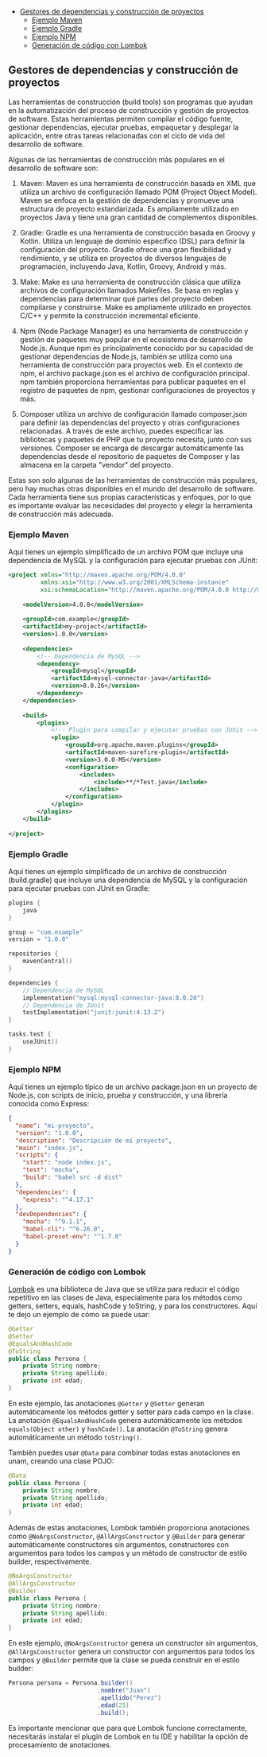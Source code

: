 - [Gestores de dependencias y construcción de proyectos](#gestores-de-dependencias-y-construcción-de-proyectos)
  - [Ejemplo Maven](#ejemplo-maven)
  - [Ejemplo Gradle](#ejemplo-gradle)
  - [Ejemplo NPM](#ejemplo-npm)
  - [Generación de código con Lombok](#generación-de-código-con-lombok)


## Gestores de dependencias y construcción de proyectos
Las herramientas de construcción (build tools) son programas que ayudan en la automatización del proceso de construcción y gestión de proyectos de software. Estas herramientas permiten compilar el código fuente, gestionar dependencias, ejecutar pruebas, empaquetar y desplegar la aplicación, entre otras tareas relacionadas con el ciclo de vida del desarrollo de software.

Algunas de las herramientas de construcción más populares en el desarrollo de software son:

1. Maven: Maven es una herramienta de construcción basada en XML que utiliza un archivo de configuración llamado POM (Project Object Model). Maven se enfoca en la gestión de dependencias y promueve una estructura de proyecto estandarizada. Es ampliamente utilizado en proyectos Java y tiene una gran cantidad de complementos disponibles.

2. Gradle: Gradle es una herramienta de construcción basada en Groovy y Kotlin. Utiliza un lenguaje de dominio específico (DSL) para definir la configuración del proyecto. Gradle ofrece una gran flexibilidad y rendimiento, y se utiliza en proyectos de diversos lenguajes de programación, incluyendo Java, Kotlin, Groovy, Android y más.

3. Make: Make es una herramienta de construcción clásica que utiliza archivos de configuración llamados Makefiles. Se basa en reglas y dependencias para determinar qué partes del proyecto deben compilarse y construirse. Make es ampliamente utilizado en proyectos C/C++ y permite la construcción incremental eficiente. 
   
4. Npm (Node Package Manager) es una herramienta de construcción y gestión de paquetes muy popular en el ecosistema de desarrollo de Node.js. Aunque npm es principalmente conocido por su capacidad de gestionar dependencias de Node.js, también se utiliza como una herramienta de construcción para proyectos web. En el contexto de npm, el archivo package.json es el archivo de configuración principal. npm también proporciona herramientas para publicar paquetes en el registro de paquetes de npm, gestionar configuraciones de proyectos y más.

5. Composer utiliza un archivo de configuración llamado composer.json para definir las dependencias del proyecto y otras configuraciones relacionadas. A través de este archivo, puedes especificar las bibliotecas y paquetes de PHP que tu proyecto necesita, junto con sus versiones. Composer se encarga de descargar automáticamente las dependencias desde el repositorio de paquetes de Composer y las almacena en la carpeta "vendor" del proyecto.

Estas son solo algunas de las herramientas de construcción más populares, pero hay muchas otras disponibles en el mundo del desarrollo de software. Cada herramienta tiene sus propias características y enfoques, por lo que es importante evaluar las necesidades del proyecto y elegir la herramienta de construcción más adecuada.

### Ejemplo Maven
Aquí tienes un ejemplo simplificado de un archivo POM que incluye una dependencia de MySQL y la configuración para ejecutar pruebas con JUnit:
```xml
<project xmlns="http://maven.apache.org/POM/4.0.0"
         xmlns:xsi="http://www.w3.org/2001/XMLSchema-instance"
         xsi:schemaLocation="http://maven.apache.org/POM/4.0.0 http://maven.apache.org/xsd/maven-4.0.0.xsd">
         
    <modelVersion>4.0.0</modelVersion>
    
    <groupId>com.example</groupId>
    <artifactId>my-project</artifactId>
    <version>1.0.0</version>
    
    <dependencies>
        <!-- Dependencia de MySQL -->
        <dependency>
            <groupId>mysql</groupId>
            <artifactId>mysql-connector-java</artifactId>
            <version>8.0.26</version>
        </dependency>
    </dependencies>
    
    <build>
        <plugins>
            <!-- Plugin para compilar y ejecutar pruebas con JUnit -->
            <plugin>
                <groupId>org.apache.maven.plugins</groupId>
                <artifactId>maven-surefire-plugin</artifactId>
                <version>3.0.0-M5</version>
                <configuration>
                    <includes>
                        <include>**/*Test.java</include>
                    </includes>
                </configuration>
            </plugin>
        </plugins>
    </build>
    
</project>
```

### Ejemplo Gradle
Aquí tienes un ejemplo simplificado de un archivo de construcción (build.gradle) que incluye una dependencia de MySQL y la configuración para ejecutar pruebas con JUnit en Gradle:

```kotlin
plugins {
    java
}

group = "com.example"
version = "1.0.0"

repositories {
    mavenCentral()
}

dependencies {
    // Dependencia de MySQL
    implementation("mysql:mysql-connector-java:8.0.26")
    // Dependencia de JUnit
    testImplementation("junit:junit:4.13.2")
}

tasks.test {
    useJUnit()
}

```

### Ejemplo NPM
Aquí tienes un ejemplo típico de un archivo package.json en un proyecto de Node.js, con scripts de inicio, prueba y construcción, y una librería conocida como Express:

```json
{
  "name": "mi-proyecto",
  "version": "1.0.0",
  "description": "Descripción de mi proyecto",
  "main": "index.js",
  "scripts": {
    "start": "node index.js",
    "test": "mocha",
    "build": "babel src -d dist"
  },
  "dependencies": {
    "express": "^4.17.1"
  },
  "devDependencies": {
    "mocha": "^9.1.1",
    "babel-cli": "^6.26.0",
    "babel-preset-env": "^1.7.0"
  }
}
```

### Generación de código con Lombok
[Lombok](https://projectlombok.org/) es una biblioteca de Java que se utiliza para reducir el código repetitivo en las clases de Java, especialmente para los métodos como getters, setters, equals, hashCode y toString, y para los constructores. Aquí te dejo un ejemplo de cómo se puede usar:

```java
@Getter
@Setter
@EqualsAndHashCode
@ToString
public class Persona {
    private String nombre;
    private String apellido;
    private int edad;
}
```

En este ejemplo, las anotaciones `@Getter` y `@Setter` generan automáticamente los métodos getter y setter para cada campo en la clase. La anotación `@EqualsAndHashCode` genera automáticamente los métodos `equals(Object other)` y `hashCode()`. La anotación `@ToString` genera automáticamente un método `toString()`.

También puedes usar `@Data` para combinar todas estas anotaciones en unam, creando una clase POJO:

```java
@Data
public class Persona {
    private String nombre;
    private String apellido;
    private int edad;
}
```

Además de estas anotaciones, Lombok también proporciona anotaciones como `@NoArgsConstructor`, `@AllArgsConstructor` y `@Builder` para generar automáticamente constructores sin argumentos, constructores con argumentos para todos los campos y un método de constructor de estilo builder, respectivamente.

```java
@NoArgsConstructor
@AllArgsConstructor
@Builder
public class Persona {
    private String nombre;
    private String apellido;
    private int edad;
}
```

En este ejemplo, `@NoArgsConstructor` genera un constructor sin argumentos, `@AllArgsConstructor` genera un constructor con argumentos para todos los campos y `@Builder` permite que la clase se pueda construir en el estilo builder:

```java
Persona persona = Persona.builder()
                         .nombre("Juan")
                         .apellido("Perez")
                         .edad(25)
                         .build();
```

Es importante mencionar que para que Lombok funcione correctamente, necesitarás instalar el plugin de Lombok en tu IDE y habilitar la opción de procesamiento de anotaciones.

